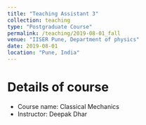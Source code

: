 ```yaml
---
title: "Teaching Assistant 3"
collection: teaching
type: "Postgraduate Course"
permalink: /teaching/2019-08-01_fall
venue: "IISER Pune, Department of physics"
date: 2019-08-01
location: "Pune, India"
---
```


Details of course
======
* Course name: Classical Mechanics
* Instructor: Deepak Dhar


